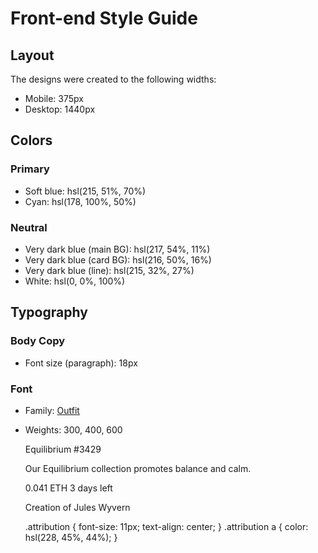 # Front-end Style Guide

## Layout

The designs were created to the following widths:

- Mobile: 375px
- Desktop: 1440px

## Colors

### Primary

- Soft blue: hsl(215, 51%, 70%)
- Cyan: hsl(178, 100%, 50%)

### Neutral

- Very dark blue (main BG): hsl(217, 54%, 11%)
- Very dark blue (card BG): hsl(216, 50%, 16%)
- Very dark blue (line): hsl(215, 32%, 27%)
- White: hsl(0, 0%, 100%)

## Typography

### Body Copy

- Font size (paragraph): 18px

### Font

- Family: [Outfit](https://fonts.google.com/specimen/Outfit)
- Weights: 300, 400, 600



  Equilibrium #3429

  Our Equilibrium collection promotes balance and calm.

  0.041 ETH
  3 days left
  
  Creation of Jules Wyvern

   .attribution { font-size: 11px; text-align: center; }
    .attribution a { color: hsl(228, 45%, 44%); }

    <!-- <div class="NFTdetails">
          <h3>Equilibrium #3429</h3>
          <p>Our Equilibrium collection promotes balance and calm.</p>
        </div>
        <div class="pricingContainer">
          <img id="ethLogo" src="/images/icon-ethereum.svg" alt="eth logo">
          <h4>0.041 ETH</h4>
          <img id="time" src="/images/icon-clock.svg" alt="Timer">
          <h5>3 days left</h5>
          <div class="creatorContainer">
            <img id="avatar" src="/images/image-avatar.png" alt="Creator's Avatar">
            <p>Creation of <span>Jules Wyvern</span></p>
          </div>
        </div> -->